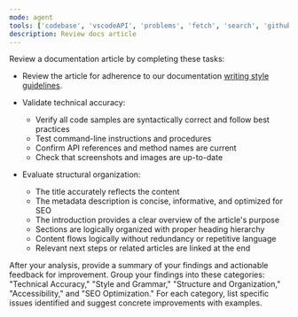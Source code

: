 ```yaml
---
mode: agent
tools: ['codebase', 'vscodeAPI', 'problems', 'fetch', 'search', 'githubRepo']
description: Review docs article
---
```


Review a documentation article by completing these tasks:

* Review the article for adherence to our documentation [writing style guidelines](../instructions/docs-writing.instructions.md).

* Validate technical accuracy:
    - Verify all code samples are syntactically correct and follow best practices
    - Test command-line instructions and procedures
    - Confirm API references and method names are current
    - Check that screenshots and images are up-to-date

* Evaluate structural organization:
    - The title accurately reflects the content
    - The metadata description is concise, informative, and optimized for SEO
    - The introduction provides a clear overview of the article's purpose
    - Sections are logically organized with proper heading hierarchy
    - Content flows logically without redundancy or repetitive language
    - Relevant next steps or related articles are linked at the end

After your analysis, provide a summary of your findings and actionable feedback for improvement. Group your findings into these categories: "Technical Accuracy," "Style and Grammar," "Structure and Organization," "Accessibility," and "SEO Optimization." For each category, list specific issues identified and suggest concrete improvements with examples.